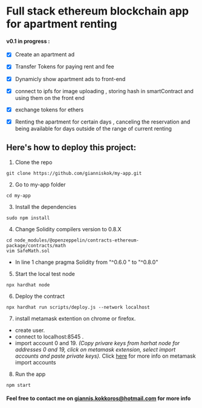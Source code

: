 # Full stack ethereum blockchain app for apartment renting 

#### v0.1 in progress  :

  - [x] Create an apartment ad 
  - [x] Transfer Tokens for paying rent and fee 
  - [x] Dynamicly show apartment ads to front-end
  - [x] connect to ipfs for image uploading , storing hash in smartContract and using them on the front end 
  - [x] exchange tokens for ethers 
  - [x] Renting the apartment for certain days , canceling the reservation and being available for days outside of the range of current renting 



## __Here's how to deploy this project:__

1. Clone the repo
```shel
git clone https://github.com/gianniskok/my-app.git
```
2. Go to my-app folder
```shel
cd my-app
```
3. Install the dependencies
```shel
sudo npm install 
```

4. Change Solidity compilers version to 0.8.X
```shel
cd node_modules/@openzeppelin/contracts-ethereum-package/contracts/math 
vim SafeMath.sol
```

 - In line 1 change pragma Solidity from "^0.6.0 " to "^0.8.0"

5. Start the local test node
```shel
npx hardhat node
```
6. Deploy the contract
```shel
npx hardhat run scripts/deploy.js --network localhost
```

7. install metamask extention on chrome or firefox.
  - create user.
  - connect to localhost:8545 .
  - import account 0 and 19.
  _(Copy privare keys from harhat node for addresses 0 and 19, click on metamask extension, select import accounts and paste private keys)._
  Click [here](https://metamask.zendesk.com/hc/en-us/articles/360015489331-How-to-import-an-Account) for more info on metamask import accounts

8. Run the app
```shel
npm start
```


#### Feel free to contact me on giannis.kokkoros@hotmail.com for more info
